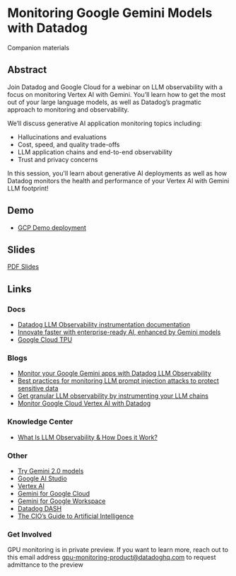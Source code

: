# Monitoring Google Gemini Models with Datadog

Companion materials

## Abstract

Join Datadog and Google Cloud for a webinar on LLM observability with a focus on monitoring Vertex AI with Gemini. You’ll learn how to get the most out of your large language models, as well as Datadog’s pragmatic approach to monitoring and observability.

We’ll discuss generative AI application monitoring topics including:
- Hallucinations and evaluations
- Cost, speed, and quality trade-offs
- LLM application chains and end-to-end observability
- Trust and privacy concerns

In this session, you'll learn about generative AI deployments as well as how Datadog monitors the health and performance of your Vertex AI with Gemini LLM footprint!

## Demo

- [GCP Demo deployment](https://github.com/GoogleCloudPlatform/microservices-demo)

## Slides

[PDF Slides](https://jasonhand.com/images/slides/MonitoringGoogleGeminiModelswithDatadog.pdf)

## Links

### Docs

- [Datadog LLM Observability instrumentation documentation](https://docs.datadoghq.com/llm_observability/setup/auto_instrumentation/)
- [Innovate faster with enterprise-ready AI, enhanced by Gemini models](https://cloud.google.com/vertex-ai?hl=en#build-with-gemini)
- [Google Cloud TPU](https://docs.datadoghq.com/integrations/google_cloud_tpu/)

### Blogs

- [Monitor your Google Gemini apps with Datadog LLM Observability](https://www.datadoghq.com/blog/monitor-google-gemini-datadog-llm-observability/)
- [Best practices for monitoring LLM prompt injection attacks to protect sensitive data](https://www.datadoghq.com/blog/monitor-llm-prompt-injection-attacks/)
- [Get granular LLM observability by instrumenting your LLM chains](https://www.datadoghq.com/blog/llm-observability-chain-tracing/)
- [Monitor Google Cloud Vertex AI with Datadog](https://www.datadoghq.com/blog/google-cloud-vertex-ai-monitoring-datadog/)

### Knowledge Center

- [What Is LLM Observability & How Does it Work?](https://www.datadoghq.com/knowledge-center/llm-observability)

### Other

- [Try Gemini 2.0 models](https://aistudio.google.com/?utm_source=cgc-site&utm_medium=et&utm_campaign=FY24-Q4-global-aistudio&utm_content=cgc&utm_term=-)
- [Google AI Studio](https://aistudio.google.com/app/prompts/new_chat)
- [Vertex AI](https://cloud.google.com/vertex-ai/generative-ai/docs/multimodal/overview)
- [Gemini for Google Cloud](https://cloud.google.com/products/gemini)
- [Gemini for Google Workspace](https://workspace.google.com/solutions/ai/)
- [Datadog DASH](https://dashcon.io)
- [The CIO’s Guide to Artificial Intelligence](https://www.gartner.com/smarterwithgartner/the-cios-guide-to-artificial-intelligence)

### Get Involved

GPU monitoring is in private preview. If you want to learn more, reach out to this email address gpu-monitoring-product@datadoghq.com to request admittance to the preview
